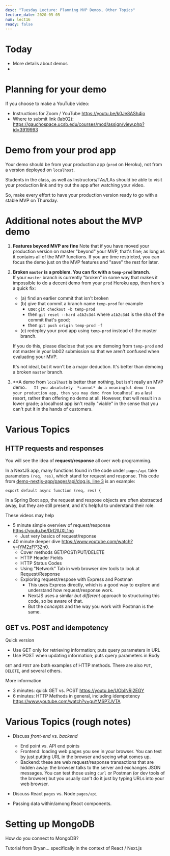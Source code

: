 ```yaml
---
desc: "Tuesday Lecture: Planning MVP Demos, Other Topics"
lecture_date: 2020-05-05
num: lect16
ready: false
---
```


# Today

* More details about demos
* 

# Planning for your demo

If you choose to make a YouTube video:
* Instructions for Zoom / YouTube <https://youtu.be/k0Je8ASh4jo>
* Where to submit link (lab02): <https://gauchospace.ucsb.edu/courses/mod/assign/view.php?id=3919993>

# Demo from your prod app

Your demo should be from your production app (`prod` on Heroku), not from a version deployed on `localhost`.

Students in the class, as well as Instructors/TAs/LAs should be able to visit your production link and try out the app after watching your video.

So, make every effort to have your production version ready to go with a stable MVP on Thursday.

# Additional notes about the MVP demo

1. **Features beyond MVP are fine**  Note that if you have moved your production version on master "beyond" your MVP, 
   that's fine; as long as it contains all of the MVP functions.   If you are time restricted, you can focus the demo
   just on the MVP features and "save" the rest for later.
   
2. **Broken `master` is a problem.  You can fix with a `temp-prod` branch**.   
   If your `master` branch is currently "broken" in 
   some way that makes it impossible to do a decent demo from your `prod` Heroku app, then here's a quick fix:
   
   - (a) find an earlier commit that isn't broken 
   - (b) give that commit a branch name `temp-prod` for example 
     - use: `git checkout -b temp-prod` 
     - then `git reset --hard a1b2c3d4` where `a1b2c3d4` 
       is the sha of the commit that's good; 
     - then `git push origin temp-prod -f` 
   - (c) redeploy your prod app using `temp-prod` instead of the master branch.
   
   If you do this, please disclose that you are demoing from `temp-prod` and not master in your lab02 submission 
   so that we aren't confused when evaluating your MVP.  
   
   It's not ideal, but it won't be a major deduction.  It's better than demoing a broken `master` branch.
   
3. **A demo from `localhost` is better than nothing, but isn't really an MVP demo`.   If you absolutely 
   *cannot* do a meaningful demo from your production app, then you may demo from `localhost` as a last resort, rather
   than offering no demo at all.   However, that will result in a lower grade; 
   a localhost app isn't really "viable" in the sense that you can't put it in the hands of customers.   

# Various Topics

## HTTP requests and responses

You will see the idea of **request/response**  all over web programming.

In a NextJS app, many functions found in the code under `pages/api` take parameters `(req, res)`, 
which stand for request and response.  This code from [demo-nextjs-app/pages/api/dog.js, line 3](https://github.com/ucsb-cs48-s20/demo-nextjs-app/blob/5c220b0c08ef3b0a45e8dad87b66798fe6fb874c/pages/api/dog.js#L3) is an example:
```
export default async function (req, res) {
```

In a Spring Boot app, the request and respose objects are often abstracted away, but they are still present, and it's helpful to understand their role.

These videos may help
* 5 minute simple overview of request/response <https://youtu.be/DrI2lUXL1no>
  - Just very basics of request/reponse
* 40 minute deeper dive <https://www.youtube.com/watch?v=iYM2zFP3Zn0>.
  - Cover methods GET/POST/PUT/DELETE
  - HTTP Header Fields
  - HTTP Status Codes
  - Using "Network" Tab in web browser dev tools to look at Request/Response
  - Exploring request/respose with Express and Postman
    - This uses Express directly, which is a good way to explore and understand how request/response work. 
    - NextJS uses a similar *but different* approach to structuring this code, so be aware of that.
    - But the *concepts* and the way you work with Postman is the same.


## GET vs. POST and idempotency

Quick version
* Use GET only for retrieving information; puts query parameters in URL
* Use POST when updating information; puts query parameters in Body

`GET` and `POST` are both examples of HTTP methods.   There are also `PUT`, `DELETE`, and several others.

More information
* 3 minutes: quick GET vs. POST <https://youtu.be/UObINRj2EGY>
* 6 minutes: HTTP Methods in general, including idempotency <https://www.youtube.com/watch?v=guYMSP7JVTA>  


#  Various Topics (rough notes)


* Discuss *front-end* vs. *backend*
  - End point vs. API end points
  - Frontend: loading web pages you see in your browser.  You can test by just putting URL in the browser and seeing what comes up.
  - Backend: these are web request/response transactions that are hidden away: the browser talks to the server and exchanges JSON messages.  You can test those using `curl` or Postman (or dev tools of the browser) but you usually can't do it just by typing URLs into your web browser.

* Discuss React `pages` vs. Node `pages/api`

* Passing data within/among React components. 
 
# Setting up MongoDB

How do you connect to MongoDB?

Tutorial from Bryan...   specifically in the context of React / Next.js


